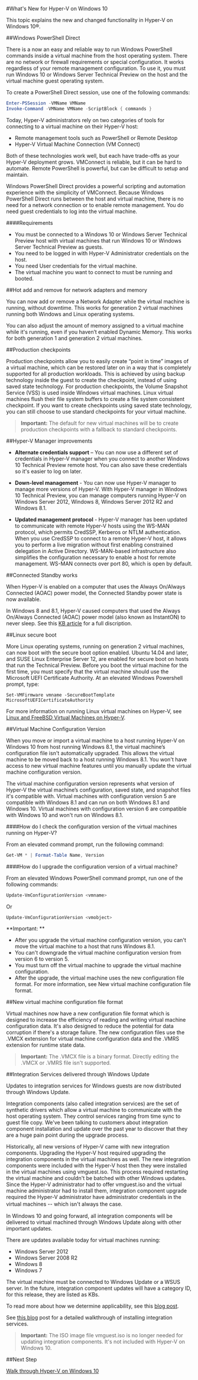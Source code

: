 #What's New for Hyper-V on Windows 10

This topic explains the new and changed functionality in Hyper-V on Windows 10®.

##Windows PowerShell Direct

There is a now an easy and reliable way to run Windows PowerShell commands inside a virtual machine from the host operating system.
There are no network or firewall requirements or special configuration.
It works regardless of your remote management configuration.
To use it, you must run Windows 10 or Windows Server Technical Preview on the host and the virtual machine guest operating system.

To create a PowerShell Direct session, use one of the following commands:

``` PowerShell
Enter-PSSession -VMName VMName
Invoke-Command -VMName VMName -ScriptBlock { commands }
```

Today, Hyper-V administrators rely on two categories of tools for connecting to a virtual machine on their Hyper-V host:
- Remote management tools such as PowerShell or Remote Desktop
- Hyper-V Virtual Machine Connection (VM Connect)

Both of these technologies work well, but each have trade-offs as your Hyper-V deployment grows.
VMConnect is reliable, but it can be hard to automate.
Remote PowerShell is powerful, but can be difficult to setup and maintain.


Windows PowerShell Direct provides a powerful scripting and automation experience with the simplicity of VMConnect.
Because Windows PowerShell Direct runs between the host and virtual machine, there is no need for a network connection or to enable remote management.
You do need guest credentials to log into the virtual machine.

####Requirements

- You must be connected to a Windows 10 or Windows Server Technical Preview host with virtual machines that run Windows 10 or Windows Server Technical Preview as guests.
- You need to be logged in with Hyper-V Administrator credentials on the host.
- You need User credentials for the virtual machine.
- The virtual machine you want to connect to must be running and booted.


##Hot add and remove for network adapters and memory

You can now add or remove a Network Adapter while the virtual machine is running, without downtime.
This works for generation 2 virtual machines running both Windows and Linux operating systems.


You can also adjust the amount of memory assigned to a virtual machine while it's running, even if you haven’t enabled Dynamic Memory.
This works for both generation 1 and generation 2 virtual machines.

##Production checkpoints

Production checkpoints allow you to easily create “point in time” images of a virtual machine, which can be restored later on in a way that is completely supported for all production workloads.
This is achieved by using backup technology inside the guest to create the checkpoint, instead of using saved state technology.
For production checkpoints, the Volume Snapshot Service (VSS) is used inside Windows virtual machines.
Linux virtual machines flush their file system buffers to create a file system consistent checkpoint.
If you want to create checkpoints using saved state technology, you can still choose to use standard checkpoints for your virtual machine.



> **Important:** The default for new virtual machines will be to create production checkpoints with a fallback to standard checkpoints.
> 


##Hyper-V Manager improvements

- **Alternate credentials support** – You can now use a different set of credentials in Hyper-V manager when you connect to another Windows 10 Technical Preview remote host.
    You can also save these credentials so it's easier to log on later.
    

- **Down-level management** - You can now use Hyper-V manager to manage more versions of Hyper-V.
    With Hyper-V manager in Windows 10 Technical Preview, you can manage computers running Hyper-V on Windows Server 2012, Windows 8, Windows Server 2012 R2 and Windows 8.1.
    
- **Updated management protocol** - Hyper-V manager has been updated to communicate with remote Hyper-V hosts using the WS-MAN protocol, which permits CredSSP, Kerberos or NTLM authentication.
    When you use CredSSP to connect to a remote Hyper-V host, it allows you to perform a live migration without first enabling constrained delegation in Active Directory.
    WS-MAN-based infrastructure also simplifies the configuration necessary to enable a host for remote management.
    WS-MAN connects over port 80, which is open by default.


##Connected Standby works

When Hyper-V is enabled on a computer that uses the Always On/Always Connected (AOAC) power model, the Connected Standby power state is now available.

In Windows 8 and 8.1, Hyper-V caused computers that used the Always On/Always Connected (AOAC) power model (also known as InstantON) to never sleep.
See this [KB article](
https://support.microsoft.com/en-us/kb/2973536) for a full discription.


##Linux secure boot

More Linux operating systems, running on generation 2 virtual machines, can now boot with the secure boot option enabled.
Ubuntu 14.04 and later, and SUSE Linux Enterprise Server 12, are enabled for secure boot on hosts that run the Technical Preview.
Before you boot the virtual machine for the first time, you must specify that the virtual machine should use the Microsoft UEFI Certificate Authority.
At an elevated Windows Powershell prompt, type:

    Set-VMFirmware vmname -SecureBootTemplate MicrosoftUEFICertificateAuthority

For more information on running Linux virtual machines on Hyper-V, see [Linux and FreeBSD Virtual Machines on Hyper-V](http://technet.microsoft.com/library/dn531030.aspx).


##Virtual Machine Configuration Version

When you move or import a virtual machine to a host running Hyper-V on Windows 10 from host running Windows 8.1, the virtual machine’s configuration file isn't automatically upgraded.
This allows the virtual machine to be moved back to a host running Windows 8.1.
You won't have access to new virtual machine features until you manually update the virtual machine configuration version.


The virtual machine configuration version represents what version of Hyper-V the virtual machine’s configuration, saved state, and snapshot files it's compatible with.
Virtual machines with configuration version 5 are compatible with Windows 8.1 and can run on both Windows 8.1 and Windows 10.
Virtual machines with configuration version 6 are compatible with Windows 10 and won't run on Windows 8.1.

####How do I check the configuration version of the virtual machines running on Hyper-V?

From an elevated command prompt, run the following command:

``` PowerShell
Get-VM * | Format-Table Name, Version
```

####How do I upgrade the configuration version of a virtual machine?

From an elevated Windows PowerShell command prompt, run one of the following commands:

``` PowerShell
Update-VmConfigurationVersion <vmname>
```

Or

``` PowerShell
Update-VmConfigurationVersion <vmobject>
```


**Important: **
- After you upgrade the virtual machine configuration version, you can't move the virtual machine to a host that runs Windows 8.1.
- You can't downgrade the virtual machine configuration version from version 6 to version 5.
- You must turn off the virtual machine to upgrade the virtual machine configuration.
- After the upgrade, the virtual machine uses the new configuration file format.
    For more information, see New virtual machine configuration file format.


##New virtual machine configuration file format

Virtual machines now have a new configuration file format which is designed to increase the efficiency of reading and writing virtual machine configuration data.
It's also designed to reduce the potential for data corruption if there's a storage failure.
The new configuration files use the .VMCX extension for virtual machine configuration data and the .VMRS extension for runtime state data.



> **Important:** The .VMCX file is a binary format.
> Directly editing the .VMCX or .VMRS file isn't supported.



##Integration Services delivered through Windows Update

Updates to integration services for Windows guests are now distributed through Windows Update.

Integration components (also called integration services) are the set of synthetic drivers which allow a virtual machine to communicate with the host operating system.
They control services ranging from time sync to guest file copy.
We've been talking to customers about integration component installation and update over the past year to discover that they are a huge pain point during the upgrade process.


Historically, all new versions of Hyper-V came with new integration components.
Upgrading the Hyper-V host required upgrading the integration components in the virtual machines as well.
The new integration components were included with the Hyper-V host then they were installed in the virtual machines using vmguest.iso.
This process required restarting the virtual machine and couldn't be batched with other Windows updates.
Since the Hyper-V administrator had to offer vmguest.iso and the virtual machine administrator had to install them, integration component upgrade required the Hyper-V administrator have administrator credentials in the virtual machines -- which isn't always the case.
　　


In Windows 10 and going forward, all integration components will be delivered to virtual machined through Windows Update along with other important updates.


There are updates available today for virtual machines running:
*  Windows Server 2012
*  Windows Server 2008 R2
*  Windows 8
*  Windows 7

The virtual machine must be connected to Windows Update or a WSUS server.
In the future, integration component updates will have a category ID, for this release, they are listed as KBs.

To read more about how we determine applicability, see this [blog post](http://blogs.technet.com/b/virtualization/archive/2014/11/24/integration-components-how-we-determine-windows-update-applicability.aspx).


See [this blog](http://blogs.msdn.com/b/virtual_pc_guy/archive/2014/11/12/updating-integration-components-over-windows-update.aspx) post for a detailed walkthrough of installing integration services.


> **Important:** The ISO image file vmguest.iso is no longer needed for updating integration components.
> It's not included with Hyper-V on Windows 10.




##Next Step

[Walk through Hyper-V on Windows 10](..\quick_start\walkthrough.md)





